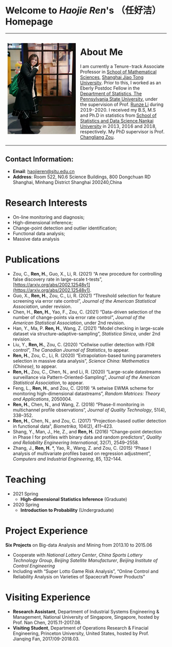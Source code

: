 # Welcome to *Haojie Ren*'s （任好洁） Homepage

<table border="0">
  <tr>
    <td width="45%">
      <img src="/me.jpg" width="100%">  
    </td>
      <td width="55%">
          <h1>About Me </h1>
      
I am currently a Tenure-track Associate Professor in [School of Mathematical Sciences](http://math.sjtu.edu.cn), [Shanghai Jiao Tong University](https://www.sjtu.edu.cn). Prior to this, I worked as an Eberly Postdoc Fellow in the [Department of Statistics, The Pennsylvania State University](https://science.psu.edu/stat), under the supervision of Prof. [Runze Li](http://www.personal.psu.edu/ril4/) during 2019-2020. I received my B.S, M.S and Ph.D in statistics from [School of Statistics and Data Science](https://stat.nankai.edu.cn/),[Nankai University](https://www.nankai.edu.cn/) in 2013, 2016 and 2018, respectively. My PhD supervisor is Prof. [Changliang Zou](http://web.stat.nankai.edu.cn/chlzou/).
    </td>
  </tr>
</table>


## Contact Information:
* **Email**: haojieren@sjtu.edu.cn
* **Address**: Room 522, N0.6 Science Buildings, 800 Dongchuan RD Shanghai, Minhang District
Shanghai 200240,China


Research Interests
===
* On-line monitoring and diagnosis; 
* High-dimensional inference; 
* Change-point detection and outlier identification; 
* Functional data analysis; 
* Massive data analysis


Publications
===
* Zou, C., **Ren, H.**, Guo, X., Li, R. (2021) “A new procedure for controlling false discovery rate in large-scale t-tests”, [https://arxiv.org/abs/2002.12548v1](https://arxiv.org/abs/2002.12548v1).
* Guo, X., **Ren, H.**, Zou, C., Li, R. (2021) “Threshold selection for feature screening via error rate control”, *Journal of the American Statistical Association*, under revision.
* Chen, H., **Ren, H.**, Yao, F., Zou, C. (2021) “Data-driven selection of the number of change-points via error rate control”, *Journal of the American Statistical Association*, under 2nd revision.
* Han, Y., Ma, P. **Ren, H.**, Wang, Z. (2021) “Model checking in large-scale dataset via structure-adaptive-sampling”, *Statistica Sinica*, under 2nd revision.
* Liu, Y., **Ren, H.**, Zou, C. (2020) “Cellwise outlier detection with FDR control”, *The Canadian Journal of Statistics*, to appear.
* **Ren, H.**, Zou, C., Li, R. (2020) “Extrapolation-based tuning parameters selection in massive data analysis”, *Science China: Mathematics (Chinese)*, to appear.
* **Ren, H.**, Zou, C., Chen, N., and Li, R. (2020) “Large-scale datastreams surveillance via Pattern-Oriented-Sampling”, *Journal of the American Statistical Association*, to appear.
* Feng, L., **Ren, H.**, and Zou, C. (2019) “A setwise EWMA scheme for monitoring high-dimensional datastreams”, *Random Matrices: Theory and Applications*, 2050004.
* **Ren, H.**, Chen, N., and Wang, Z. (2018) “Phase-II monitoring in multichannel profile observations”, *Journal of Quality Technology*, 51(4), 338–352.
* **Ren, H.**, Chen, N., and Zou, C. (2017) “Projection-based outlier detection in functional data”, *Biometrika*, 104(2), 411–423.
* Shang, Y., Man, J., He, Z., and **Ren, H.** (2016) “Change-point detection in Phase I for profiles with binary data and random predictors”, *Quality and Reliability Engineering International*, 32(7), 2549–2558.
* Zhang, J., **Ren, H.** *, Yao, R., Wang, Z. and Zou, C. (2015) “Phase I analysis of multivariate profiles based on regression adjustment”, *Computers and Industrial Engineering*, 85, 132–144.

Teaching
===
* 2021 Spring 
  * **High-dimensional Statistics Inference** (Graduate)
* 2020 Spring 
  * **Introduction to Probability** (Undergraduate)

Project Experience
===
**Six Projects** on Big-data Analysis and Mining from 2013.10 to 2015.06
* Cooperate with *National Lottery Center*, *China Sports Lottery Technology Group*, *Beijing Satellite Manufacturer*, *Beijing Institute of Control Engineering*
* Including with “Super Lotto Game Risk Analysis”, “Online Control and Reliability Analysis on Varieties of Spacecraft Power Products”


Visiting Experience
===
* **Research Assistant**, Department of Industrial Systems Engineering & Management, National University of Singapore, Singapore, hosted by Prof. Nan Chen, 2015.11-2017.08.
* **Visiting Student**, Department of Operations Research & Finacial Engineering, Princeton University, United States, hosted by Prof. Jianqing Fan, 2017/09-2018.03.


